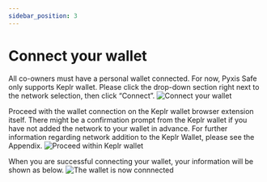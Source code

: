 ```yaml
---
sidebar_position: 3
---
```


# Connect your wallet

All co-owners must have a personal wallet connected. For now, Pyxis Safe only supports Keplr wallet. Please click the drop-down section right next to the network selection, then click “Connect”.
![Connect your wallet](/img/pyxis-safe/connect_your_wallet_1.png)

Proceed with the wallet connection on the Keplr wallet browser extension itself. There might be a confirmation prompt from the Keplr wallet if you have not added the network to your wallet in advance. For further information regarding network addition to the Keplr Wallet, please see the Appendix.
![Proceed within Keplr wallet](/img/pyxis-safe/connect_your_wallet_2.png)

When you are successful connecting your wallet, your information will be shown as below.
![The wallet is now connnected](/img/pyxis-safe/connect_your_wallet_3.png)
